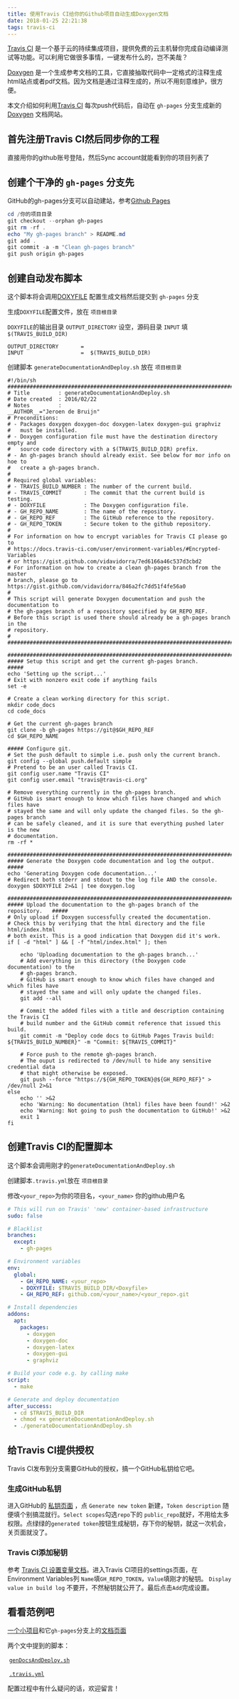 ```yaml
---
title: 使用Travis CI给你的Github项目自动生成Doxygen文档
date: 2018-01-25 22:21:38
tags: travis-ci
---
```


 [Travis CI](https://travis-ci.org) 是一个基于云的持续集成项目，提供免费的云主机替你完成自动编译测试等功能。可以利用它做很多事情，一键发布什么的，岂不美哉？

 [Doxygen](http://doxygen.org) 是一个生成参考文档的工具，它直接抽取代码中一定格式的注释生成html站点或者pdf文档。因为文档是通过注释生成的，所以不用刻意维护，很方便。

本文介绍如何利用[Travis CI](https://travis-ci.org) 每次push代码后，自动在 `gh-pages` 分支生成新的 [Doxygen](http://doxygen.org) 文档网站。

<!-- more -->

## 首先注册Travis CI然后同步你的工程
直接用你的github账号登陆，然后Sync account就能看到你的项目列表了

## 创建个干净的 `gh-pages` 分支先
GitHub的gh-pages分支可以自动建站，参考[Github Pages](https://pages.github.com/)

```PowerShell
cd /你的项目目录
git checkout --orphan gh-pages
git rm -rf .
echo "My gh-pages branch" > README.md
git add .
git commit -a -m "Clean gh-pages branch"
git push origin gh-pages
```

## 创建自动发布脚本
这个脚本将会调用[DOXYFILE](http://www.stack.nl/~dimitri/doxygen/manual/starting.html#step1) 配置生成文档然后提交到 `gh-pages` 分支

生成`DOXYFILE`配置文件，放在 `项目根目录`

`DOXYFILE`的输出目录 `OUTPUT_DIRECTORY` 设空，源码目录 `INPUT` 填 `$(TRAVIS_BUILD_DIR)`

```
OUTPUT_DIRECTORY       = 
INPUT                  =  $(TRAVIS_BUILD_DIR)
```

创建脚本 `generateDocumentationAndDeploy.sh` 放在 `项目根目录`
```Shell
#!/bin/sh
################################################################################
# Title         : generateDocumentationAndDeploy.sh
# Date created  : 2016/02/22
# Notes         :
__AUTHOR__="Jeroen de Bruijn"
# Preconditions:
# - Packages doxygen doxygen-doc doxygen-latex doxygen-gui graphviz
#   must be installed.
# - Doxygen configuration file must have the destination directory empty and
#   source code directory with a $(TRAVIS_BUILD_DIR) prefix.
# - An gh-pages branch should already exist. See below for mor info on hoe to
#   create a gh-pages branch.
#
# Required global variables:
# - TRAVIS_BUILD_NUMBER : The number of the current build.
# - TRAVIS_COMMIT       : The commit that the current build is testing.
# - DOXYFILE            : The Doxygen configuration file.
# - GH_REPO_NAME        : The name of the repository.
# - GH_REPO_REF         : The GitHub reference to the repository.
# - GH_REPO_TOKEN       : Secure token to the github repository.
#
# For information on how to encrypt variables for Travis CI please go to
# https://docs.travis-ci.com/user/environment-variables/#Encrypted-Variables
# or https://gist.github.com/vidavidorra/7ed6166a46c537d3cbd2
# For information on how to create a clean gh-pages branch from the master
# branch, please go to https://gist.github.com/vidavidorra/846a2fc7dd51f4fe56a0
#
# This script will generate Doxygen documentation and push the documentation to
# the gh-pages branch of a repository specified by GH_REPO_REF.
# Before this script is used there should already be a gh-pages branch in the
# repository.
# 
################################################################################

################################################################################
##### Setup this script and get the current gh-pages branch.               #####
echo 'Setting up the script...'
# Exit with nonzero exit code if anything fails
set -e

# Create a clean working directory for this script.
mkdir code_docs
cd code_docs

# Get the current gh-pages branch
git clone -b gh-pages https://git@$GH_REPO_REF
cd $GH_REPO_NAME

##### Configure git.
# Set the push default to simple i.e. push only the current branch.
git config --global push.default simple
# Pretend to be an user called Travis CI.
git config user.name "Travis CI"
git config user.email "travis@travis-ci.org"

# Remove everything currently in the gh-pages branch.
# GitHub is smart enough to know which files have changed and which files have
# stayed the same and will only update the changed files. So the gh-pages branch
# can be safely cleaned, and it is sure that everything pushed later is the new
# documentation.
rm -rf *

################################################################################
##### Generate the Doxygen code documentation and log the output.          #####
echo 'Generating Doxygen code documentation...'
# Redirect both stderr and stdout to the log file AND the console.
doxygen $DOXYFILE 2>&1 | tee doxygen.log

################################################################################
##### Upload the documentation to the gh-pages branch of the repository.   #####
# Only upload if Doxygen successfully created the documentation.
# Check this by verifying that the html directory and the file html/index.html
# both exist. This is a good indication that Doxygen did it's work.
if [ -d "html" ] && [ -f "html/index.html" ]; then

    echo 'Uploading documentation to the gh-pages branch...'
    # Add everything in this directory (the Doxygen code documentation) to the
    # gh-pages branch.
    # GitHub is smart enough to know which files have changed and which files have
    # stayed the same and will only update the changed files.
    git add --all

    # Commit the added files with a title and description containing the Travis CI
    # build number and the GitHub commit reference that issued this build.
    git commit -m "Deploy code docs to GitHub Pages Travis build: ${TRAVIS_BUILD_NUMBER}" -m "Commit: ${TRAVIS_COMMIT}"

    # Force push to the remote gh-pages branch.
    # The ouput is redirected to /dev/null to hide any sensitive credential data
    # that might otherwise be exposed.
    git push --force "https://${GH_REPO_TOKEN}@${GH_REPO_REF}" > /dev/null 2>&1
else
    echo '' >&2
    echo 'Warning: No documentation (html) files have been found!' >&2
    echo 'Warning: Not going to push the documentation to GitHub!' >&2
    exit 1
fi
```

## 创建Travis CI的配置脚本
这个脚本会调用刚才的`generateDocumentationAndDeploy.sh`

创建脚本`.travis.yml`放在 `项目根目录`

修改`<your_repo>`为你的项目名，`<your_name>` 你的github用户名

```yml
# This will run on Travis' 'new' container-based infrastructure
sudo: false

# Blacklist
branches:
  except:
    - gh-pages

# Environment variables
env:
  global:
    - GH_REPO_NAME: <your_repo>
    - DOXYFILE: $TRAVIS_BUILD_DIR/<Doxyfile>
    - GH_REPO_REF: github.com/<your_name>/<your_repo>.git

# Install dependencies
addons:
  apt:
    packages:
      - doxygen
      - doxygen-doc
      - doxygen-latex
      - doxygen-gui
      - graphviz

# Build your code e.g. by calling make
script:
  - make

# Generate and deploy documentation
after_success:
  - cd $TRAVIS_BUILD_DIR
  - chmod +x generateDocumentationAndDeploy.sh
  - ./generateDocumentationAndDeploy.sh
```

## 给Travis CI提供授权
Travis CI发布到分支需要GitHub的授权，搞一个GitHub私钥给它吧。

### 生成GitHub私钥
进入GitHub的 [私钥页面](https://github.com/settings/tokens) ，点 `Generate new token` 新建，`Token description` 随便填个别搞混就行。`Select scopes`勾选`repo`下的 `public_repo`就好，不用给太多权限。点绿绿的`generated token`按钮生成秘钥，存下你的秘钥，就这一次机会，关页面就没了。

### Travis CI添加秘钥
参考 [Travis CI 设置变量文档](https://docs.travis-ci.com/user/environment-variables/#Defining-Variables-in-Repository-Settings)。进入Travis CI项目的settings页面，在Environment Variables列 `Name`填`GH_REPO_TOKEN`，`Value`填刚才的秘钥。 `Display value in build log` 不要开，不然秘钥就公开了。最后点击`Add`完成设置。

## 看看范例吧
 [一个小项目](https://github.com/rockf91/zFrame)和它`gh-pages`分支上的[文档页面](rockf91.github.io/zFrame/html/) 

两个文中提到的脚本：

​	[`genDocsAndDeploy.sh`](https://github.com/rockf91/zFrame/blob/master/genDocsAndDeploy.sh)

​	[`.travis.yml`](https://github.com/rockf91/zFrame/blob/master/.travis.yml)

配置过程中有什么疑问的话，欢迎留言！